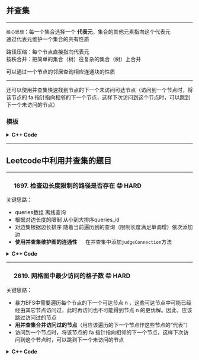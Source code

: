 ## 并查集
---
`核心思想`：每一个集合选择一个 **代表元**，集合的其他元素指向这个代表元  
通过代表元维护一个集合的共有性质  

路径压缩：每个节点直接指向代表元  
按秩合并：把简单的集合（树）往复杂的集合（树）上合并  

可以通过一个节点的邻居查询相应连通块的性质

---
还可以使用并查集快速找到节点的下一个未访问可达节点（访问到一个节点时，将该节点的 fa 指针指向相邻的下一个节点，这样下次访问到这个节点时，可以跳到下一个未访问的节点）  

### **模板**
<details>
<summary> <b> C++ Code</b> </summary>

``` c++
class UnionFind {
public:
    vector<int> father; // 代表元
    vector<int> size; // 秩
    int n; // 节点树
    int comp_cnt; // 集合数

    UnionFind(int _n) : n(_n), comp_cnt(_n), father(_n), size(_n, 1){
        iota(father.begin(), father.end(), 0);
    }
    int find(int x) // 更新并返回father[x]
    {
        if(x != father[x])
            father[x] = find(father[x]);
        return father[x];
    }
    bool unite(int x, int y)
    {
        x = find(x);
        y = find(y);
        cout<<"unite "<<x<<" "<<y<<endl;
        if(x == y)
            return false;
        if(size[x] < size[y])
            swap(x, y);
        father[y] = x;
        size[x] += size[y];
        comp_cnt--;
        return true;
    }
};
```
</details>

---
## Leetcode中利用并查集的题目

---
### &emsp; 1697. 检查边长度限制的路径是否存在 :rage: HARD
关键思路：
- queries数组 离线查询
- 根据对边长度的限制 从小到大排序queries_id
- 对边集根据边长排序 随着当前遍历到的查询（限制长度满足单调增）依次添加边
- <b>使用并查集维护图的连通性</b> &emsp; 在并查集中添加`judgeConnection`方法

<details> 
<summary> <b>C++ Code</b> </summary>

```c++
class UnionFind {
public:
    vector<int> father; // 代表元
    vector<int> size; // 秩
    int n; // 节点树
    int comp_cnt; // 集合数

    UnionFind(int _n) : n(_n), comp_cnt(_n), father(_n), size(_n, 1){
        iota(father.begin(), father.end(), 0);
    }
    int find(int x) // 更新并返回father[x]
    {
        if(x != father[x])
            father[x] = find(father[x]);
        return father[x];
    }
    bool unite(int x, int y)
    {
        x = find(x);
        y = find(y);
        cout<<"unite "<<x<<" "<<y<<endl;
        if(x == y)
            return false;
        if(size[x] < size[y])
            swap(x, y);
        father[y] = x;
        size[x] += size[y];
        comp_cnt--;
        return true;
    }
    bool judgeConnection(int x, int y) // 使用并查集判断连通性
    {
        x = find(x);
        y = find(y);
        return x == y;
    }
};
class Solution {
public:
    vector<bool> distanceLimitedPathsExist(int n, vector<vector<int>>& edgeList, vector<vector<int>>& queries) {
        vector<int> q_id(queries.size());
        iota(q_id.begin(), q_id.end(), 0);
        // 对queries的id依limit增序排序
        sort(q_id.begin(), q_id.end(), [&](int i, int j){
            return queries[i][2] < queries[j][2];
        });

        // 将edgeList依dis增序排序
        sort(edgeList.begin(), edgeList.end(), [](const auto& e1, const auto& e2){
            return e1[2] < e2[2];
        });

        UnionFind uf(n);
        int i = 0; // edgeList的指针
        vector<bool> ans(queries.size());
        for(int query : q_id)
        {
            while(i < edgeList.size() && edgeList[i][2] < queries[query][2]) // 根据当前query 添加满足条件的边 连接图
            {
                uf.unite(edgeList[i][0], edgeList[i][1]);
                i++;
            }
            ans[query] = uf.judgeConnection(queries[query][0], queries[query][1]);
        }
        return ans;
    }
};
```
</details>

---
### &emsp; 2619. 网格图中最少访问的格子数 :rage: HARD
关键思路：
- 暴力BFS中需要遍历每个节点的下一个可达节点 n ，这些可达节点中可能已经经由其它节点访问过，此时再访问也不可能得到节点 n 的更优解。因此，应该跳过访问过的节点
- <b>用并查集合并访问过的节点</b>（用应该遍历的下一个节点作这些节点的“代表”）
- 访问到一个节点时，将该节点的 fa 指针指向相邻的下一个节点，这样下次访问到这个节点时，可以跳到下一个未访问的节点

<details> 
<summary> <b>C++ Code</b> </summary>

```c++
class Solution {
public:
    using Node = tuple<int, int, int>; //step x y

    int find(vector<int>& fa, int x)
    {
        return x == fa[x] ? x : fa[x] = find(fa, fa[x]);
    }
    void merge(vector<int>& fa, int x) // 标记fa[x]指向下一节点
    {
        fa[x] = x + 1;
    }

    int minimumVisitedCells(vector<vector<int>>& grid) {
        int m = grid.size(), n = grid[0].size();

        vector<vector<int>> row_fas(m, vector<int>(n+1));
        for(int i = 0; i < m; i++)
        {
            iota(row_fas[i].begin(), row_fas[i].end(), 0); // 从0开始递增填充
        }
        vector<vector<int>> col_fas(n, vector<int>(m+1));
        for(int i = 0; i < n; i++)
        {
            iota(col_fas[i].begin(), col_fas[i].end(), 0);
        }

        queue<Node> q;
        q.emplace(1, 0, 0);

        while(!q.empty())
        {
            auto[d, x, y] = q.front();
            q.pop();
            if(x == m-1 && y == n-1)
                return d;

            int g = grid[x][y];
            
            // 使用find遍历下一访问节点
            // right
            for(int ny = find(row_fas[x], y + 1);
                ny < min(y + g + 1, n);
                ny = find(row_fas[x], ny + 1))
            {
                merge(row_fas[x], ny);
                q.emplace(d + 1, x, ny);
            }
            // down
            for(int nx = find(col_fas[y], x + 1);
                nx < min(x + g + 1, m);
                nx = find(col_fas[y], nx + 1))
            {
                merge(col_fas[y], nx);
                q.emplace(d + 1, nx, y);
            }
        }
        return -1;
    }
};
```
</details>
